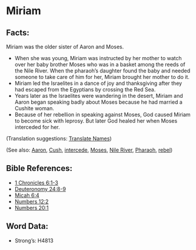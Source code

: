 # Miriam

## Facts:

Miriam was the older sister of Aaron and Moses.

* When she was young, Miriam was instructed by her mother to watch over her baby brother Moses who was in a basket among the reeds of the Nile River. When the pharaoh’s daughter found the baby and needed someone to take care of him for her, Miriam brought her mother to do it.
* Miriam led the Israelites in a dance of joy and thanksgiving after they had escaped from the Egyptians by crossing the Red Sea.
* Years later as the Israelites were wandering in the desert, Miriam and Aaron began speaking badly about Moses because he had married a Cushite woman.
* Because of her rebellion in speaking against Moses, God caused Miriam to become sick with leprosy. But later God healed her when Moses interceded for her.

(Translation suggestions: [Translate Names](rc://en/ta/man/translate/translate-names))

(See also: [Aaron](../names/aaron.md), [Cush](../names/cush.md), [intercede](../kt/intercede.md), [Moses](../names/moses.md), [Nile River](../names/nileriver.md), [Pharaoh](../names/pharaoh.md), [rebel](../other/rebel.md))

## Bible References:

* [1 Chronicles 6:1-3](rc://en/tn/help/1ch/06/01)
* [Deuteronomy 24:8-9](rc://en/tn/help/deu/24/08)
* [Micah 6:4](rc://en/tn/help/mic/06/04)
* [Numbers 12:2](rc://en/tn/help/num/12/02)
* [Numbers 20:1](rc://en/tn/help/num/20/01)

## Word Data:

* Strong’s: H4813
